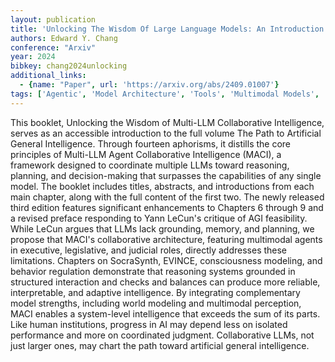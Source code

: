 ```yaml
---
layout: publication
title: 'Unlocking The Wisdom Of Large Language Models: An Introduction To The Path To Artificial General Intelligence'
authors: Edward Y. Chang
conference: "Arxiv"
year: 2024
bibkey: chang2024unlocking
additional_links:
  - {name: "Paper", url: 'https://arxiv.org/abs/2409.01007'}
tags: ['Agentic', 'Model Architecture', 'Tools', 'Multimodal Models', 'Reinforcement Learning']
---
```

This booklet, Unlocking the Wisdom of Multi-LLM Collaborative Intelligence,
serves as an accessible introduction to the full volume The Path to Artificial
General Intelligence. Through fourteen aphorisms, it distills the core
principles of Multi-LLM Agent Collaborative Intelligence (MACI), a framework
designed to coordinate multiple LLMs toward reasoning, planning, and
decision-making that surpasses the capabilities of any single model. The
booklet includes titles, abstracts, and introductions from each main chapter,
along with the full content of the first two. The newly released third edition
features significant enhancements to Chapters 6 through 9 and a revised preface
responding to Yann LeCun's critique of AGI feasibility. While LeCun argues that
LLMs lack grounding, memory, and planning, we propose that MACI's collaborative
architecture, featuring multimodal agents in executive, legislative, and
judicial roles, directly addresses these limitations. Chapters on SocraSynth,
EVINCE, consciousness modeling, and behavior regulation demonstrate that
reasoning systems grounded in structured interaction and checks and balances
can produce more reliable, interpretable, and adaptive intelligence. By
integrating complementary model strengths, including world modeling and
multimodal perception, MACI enables a system-level intelligence that exceeds
the sum of its parts. Like human institutions, progress in AI may depend less
on isolated performance and more on coordinated judgment. Collaborative LLMs,
not just larger ones, may chart the path toward artificial general
intelligence.
